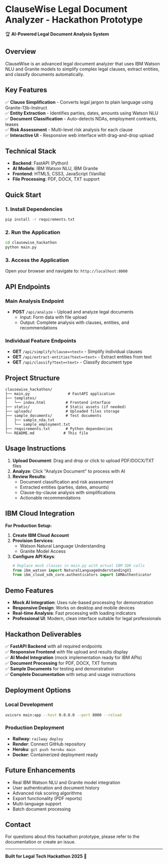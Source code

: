 # ClauseWise Legal Document Analyzer - Hackathon Prototype

🏆 **AI-Powered Legal Document Analysis System**

## Overview
ClauseWise is an advanced legal document analyzer that uses IBM Watson NLU and Granite models to simplify complex legal clauses, extract entities, and classify documents automatically.

## Key Features
✅ **Clause Simplification** - Converts legal jargon to plain language using Granite-13b-Instruct  
✅ **Entity Extraction** - Identifies parties, dates, amounts using Watson NLU  
✅ **Document Classification** - Auto-detects NDAs, employment contracts, leases  
✅ **Risk Assessment** - Multi-level risk analysis for each clause  
✅ **Interactive UI** - Responsive web interface with drag-and-drop upload  

## Technical Stack
- **Backend**: FastAPI (Python)
- **AI Models**: IBM Watson NLU, IBM Granite
- **Frontend**: HTML5, CSS3, JavaScript (Vanilla)
- **File Processing**: PDF, DOCX, TXT support

## Quick Start

### 1. Install Dependencies
```bash
pip install -r requirements.txt
```

### 2. Run the Application
```bash
cd clausewise_hackathon
python main.py
```

### 3. Access the Application
Open your browser and navigate to: `http://localhost:8000`

## API Endpoints

### Main Analysis Endpoint
- **POST** `/api/analyze` - Upload and analyze legal documents
  - Input: Form data with file upload
  - Output: Complete analysis with clauses, entities, and recommendations

### Individual Feature Endpoints
- **GET** `/api/simplify?clause=<text>` - Simplify individual clauses
- **GET** `/api/extract-entities?text=<text>` - Extract entities from text
- **GET** `/api/classify?text=<text>` - Classify document type

## Project Structure
```
clausewise_hackathon/
├── main.py                 # FastAPI application
├── templates/
│   └── index.html         # Frontend interface
├── static/                # Static assets (if needed)
├── uploads/               # Uploaded files storage
├── sample_documents/      # Test documents
│   ├── sample_nda.txt
│   └── sample_employment.txt
├── requirements.txt       # Python dependencies
└── README.md             # This file
```

## Usage Instructions

1. **Upload Document**: Drag and drop or click to upload PDF/DOCX/TXT files
2. **Analyze**: Click "Analyze Document" to process with AI
3. **Review Results**: 
   - Document classification and risk assessment
   - Extracted entities (parties, dates, amounts)
   - Clause-by-clause analysis with simplifications
   - Actionable recommendations

## IBM Cloud Integration

**For Production Setup:**

1. **Create IBM Cloud Account**
2. **Provision Services**:
   - Watson Natural Language Understanding
   - Granite Model Access
3. **Configure API Keys**:
   ```python
   # Replace mock classes in main.py with actual IBM SDK calls
   from ibm_watson import NaturalLanguageUnderstandingV1
   from ibm_cloud_sdk_core.authenticators import IAMAuthenticator
   ```

## Demo Features

- **Mock AI Integration**: Uses rule-based processing for demonstration
- **Responsive Design**: Works on desktop and mobile devices
- **Real-time Analysis**: Fast processing with loading indicators
- **Professional UI**: Modern, clean interface suitable for legal professionals

## Hackathon Deliverables

✅ **FastAPI Backend** with all required endpoints  
✅ **Responsive Frontend** with file upload and results display  
✅ **AI Model Integration** (mock implementation ready for IBM APIs)  
✅ **Document Processing** for PDF, DOCX, TXT formats  
✅ **Sample Documents** for testing and demonstration  
✅ **Complete Documentation** with setup and usage instructions  

## Deployment Options

### Local Development
```bash
uvicorn main:app --host 0.0.0.0 --port 8000 --reload
```

### Production Deployment
- **Railway**: `railway deploy`
- **Render**: Connect GitHub repository
- **Heroku**: `git push heroku main`
- **Docker**: Containerized deployment ready

## Future Enhancements

- Real IBM Watson NLU and Granite model integration
- User authentication and document history
- Advanced risk scoring algorithms
- Export functionality (PDF reports)
- Multi-language support
- Batch document processing

## Contact
For questions about this hackathon prototype, please refer to the documentation or create an issue.

---
**Built for Legal Tech Hackathon 2025** 🚀
